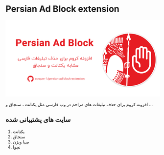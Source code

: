 # Persian Ad Block extension

![](assets/bnr.png)

افزونه کروم برای حذف تبلیغات های مزاحم در وب فارسی مثل یکتانت ، سنجاق و ... 

## سایت های پشتیبانی شده 

1. یکتانت
2. سنجاق
3. صبا ویژن
4. نجوا
